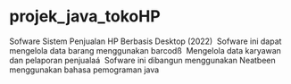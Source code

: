 # projek_java_tokoHP
 Sofware Sistem Penjualan HP Berbasis Desktop (2022)
­ Sofware ini dapat mengelola data barang menggunakan barcodß
­ Mengelola data karyawan dan pelaporan penjualaá
­ Sofware ini dibangun menggunakan Neatbeen menggunakan bahasa pemograman java
